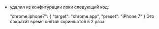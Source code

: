 - удалил из конфигурации локи следующий код:
    
    "chrome.iphone7": {
        "target": "chrome.app",
        "preset": "iPhone 7"
    }
Это сократит время снятия скриншотов в 2 раза
